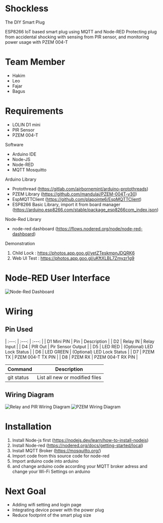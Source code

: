 # Shockless
The DIY Smart Plug

ESP8266 IoT based smart plug using MQTT and Node-RED
Protecting plug from accidental shocking with sensing from PIR sensor, and monitoring power usage with PZEM 004-T

# Team Member
- Hakim
- Leo
- Fajar
- Bagus

# Requirements
- LOLIN D1 mini 
- PIR Sensor
- PZEM 004-T

Software
- Arduino IDE
- Node-JS
- Node-RED
- MQTT Mosquitto

Arduino Library
- Protothread (https://gitlab.com/airbornemint/arduino-protothreads)
- PZEM Library (https://github.com/mandulaj/PZEM-004T-v30)
- EspMQTTClient (https://github.com/plapointe6/EspMQTTClient)
- ESP8266 Basic Library, import it from board manager (https://arduino.esp8266.com/stable/package_esp8266com_index.json)

Node-Red Library
- node-red dashboard (https://flows.nodered.org/node/node-red-dashboard)

Demonstration
1. Child Lock : https://photos.app.goo.gl/yetZTeskmpnJDQRK6
2. Web UI Test : https://photos.app.goo.gl/uKftXLBL7Zmyzr1g9


# Node-RED User Interface
![Node-Red Dashboard](https://user-images.githubusercontent.com/107752934/208565733-f364b671-417c-46db-8cbe-633b63e01769.png)


# Wiring

## Pin Used
|     :---:      |     :---:      |     :---:      |
| D1 Mini PIN | Pin | Description |
| D2 | Relay IN | Relay Input   |
| D4 | PIR Out | Pir Sensor Output   |
| D5 | LED RED | (Optional) LED Lock Status   |
| D6 | LED GREEN | (Optional) LED Lock Status   |
| D7 | PZEM TX | PZEM 004-T TX PIN   |
| D8 | PZEM RX | PZEM 004-T RX PIN   |

| Command | Description |
| --- | --- |
| git status | List all new or modified files |

## Wiring Diagram
![Relay and PIR Wiring Diagram](https://user-images.githubusercontent.com/107752934/208443310-2d24a526-efe0-4c12-9a86-572453bcf70d.png)
![PZEM Wiring Diagram](https://user-images.githubusercontent.com/107752934/208443615-71dbae15-1b80-40bc-8f4d-3f62b595b41f.png)

# Installation
1. Install Node-js first (https://nodejs.dev/learn/how-to-install-nodejs)
2. Install Node-red (https://nodered.org/docs/getting-started/local)
3. Install MQTT Broker (https://mosquitto.org/)
4. Import code from this source code for node-red
5. Import arduino code into arduino
6. and change arduino code according your MQTT broker adress and change your Wi-Fi Settings on arduino

# Next Goal
- Adding wifi setting and login page
- Integrating device power with the power plug
- Reduce footprint of the smart plug size
